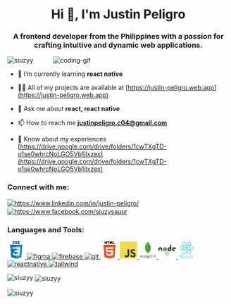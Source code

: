 <h1 align="center">Hi 👋, I'm Justin Peligro</h1>
<h3 align="center">A frontend developer from the Philippines with a passion for crafting intuitive and dynamic web applications.</h3>
<img align="right" alt="coding-gif" width="400" src="https://camo.githubusercontent.com/2366b34bb903c09617990fb5fff4622f3e941349e846ddb7e73df872a9d21233/68747470733a2f2f63646e2e6472696262626c652e636f6d2f75736572732f3733303730332f73637265656e73686f74732f363538313234332f6176656e746f2e676966" />

<p align="left"> <img src="https://komarev.com/ghpvc/?username=siuzyy&label=Profile%20views&color=0e75b6&style=flat" alt="siuzyy" /> </p>

- 🌱 I’m currently learning **react native**

- 👨‍💻 All of my projects are available at [https://justin-peligro.web.app](https://justin-peligro.web.app)

- 💬 Ask me about **react, react native**

- 📫 How to reach me **justinpeligro.c04@gmail.com**

- 📄 Know about my experiences [https://drive.google.com/drive/folders/1cwTXgTD-o1se0whrcNoLGO5Vb1iIxzex](https://drive.google.com/drive/folders/1cwTXgTD-o1se0whrcNoLGO5Vb1iIxzex)

<h3 align="left">Connect with me:</h3>
<p align="left">
<a href="https://linkedin.com/in/https://www.linkedin.com/in/justin-peligro/" target="blank"><img align="center" src="https://raw.githubusercontent.com/rahuldkjain/github-profile-readme-generator/master/src/images/icons/Social/linked-in-alt.svg" alt="https://www.linkedin.com/in/justin-peligro/" height="30" width="40" /></a>
<a href="https://fb.com/https://www.facebook.com/siuzysauur" target="blank"><img align="center" src="https://raw.githubusercontent.com/rahuldkjain/github-profile-readme-generator/master/src/images/icons/Social/facebook.svg" alt="https://www.facebook.com/siuzysauur" height="30" width="40" /></a>
</p>

<h3 align="left">Languages and Tools:</h3>
<p align="left"> <a href="https://www.w3schools.com/css/" target="_blank" rel="noreferrer"> <img src="https://raw.githubusercontent.com/devicons/devicon/master/icons/css3/css3-original-wordmark.svg" alt="css3" width="40" height="40"/> </a> <a href="https://www.figma.com/" target="_blank" rel="noreferrer"> <img src="https://www.vectorlogo.zone/logos/figma/figma-icon.svg" alt="figma" width="40" height="40"/> </a> <a href="https://firebase.google.com/" target="_blank" rel="noreferrer"> <img src="https://www.vectorlogo.zone/logos/firebase/firebase-icon.svg" alt="firebase" width="40" height="40"/> </a> <a href="https://git-scm.com/" target="_blank" rel="noreferrer"> <img src="https://www.vectorlogo.zone/logos/git-scm/git-scm-icon.svg" alt="git" width="40" height="40"/> </a> <a href="https://www.w3.org/html/" target="_blank" rel="noreferrer"> <img src="https://raw.githubusercontent.com/devicons/devicon/master/icons/html5/html5-original-wordmark.svg" alt="html5" width="40" height="40"/> </a> <a href="https://developer.mozilla.org/en-US/docs/Web/JavaScript" target="_blank" rel="noreferrer"> <img src="https://raw.githubusercontent.com/devicons/devicon/master/icons/javascript/javascript-original.svg" alt="javascript" width="40" height="40"/> </a> <a href="https://www.mongodb.com/" target="_blank" rel="noreferrer"> <img src="https://raw.githubusercontent.com/devicons/devicon/master/icons/mongodb/mongodb-original-wordmark.svg" alt="mongodb" width="40" height="40"/> </a> <a href="https://nodejs.org" target="_blank" rel="noreferrer"> <img src="https://raw.githubusercontent.com/devicons/devicon/master/icons/nodejs/nodejs-original-wordmark.svg" alt="nodejs" width="40" height="40"/> </a> <a href="https://reactjs.org/" target="_blank" rel="noreferrer"> <img src="https://raw.githubusercontent.com/devicons/devicon/master/icons/react/react-original-wordmark.svg" alt="react" width="40" height="40"/> </a> <a href="https://reactnative.dev/" target="_blank" rel="noreferrer"> <img src="https://reactnative.dev/img/header_logo.svg" alt="reactnative" width="40" height="40"/> </a> <a href="https://tailwindcss.com/" target="_blank" rel="noreferrer"> <img src="https://www.vectorlogo.zone/logos/tailwindcss/tailwindcss-icon.svg" alt="tailwind" width="40" height="40"/> </a> </p>

<p><img align="left" src="https://github-readme-stats.vercel.app/api/top-langs?username=siuzyy&show_icons=true&locale=en&layout=compact" alt="siuzyy" /></p>


<p>&nbsp;<img align="center" src="https://github-readme-stats.vercel.app/api?username=siuzyy&show_icons=true&locale=en" alt="siuzyy" /></p>

<p><img align="center" src="https://github-readme-streak-stats.herokuapp.com/?user=siuzyy&" alt="siuzyy" /></p>
